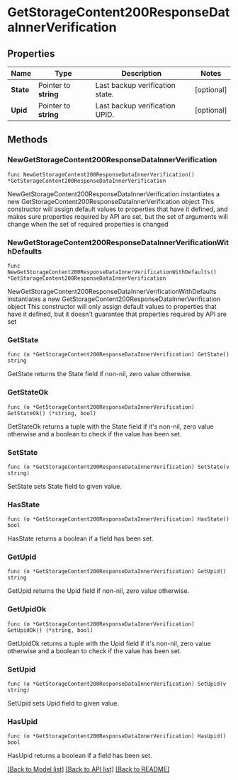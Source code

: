 # GetStorageContent200ResponseDataInnerVerification

## Properties

Name | Type | Description | Notes
------------ | ------------- | ------------- | -------------
**State** | Pointer to **string** | Last backup verification state. | [optional] 
**Upid** | Pointer to **string** | Last backup verification UPID. | [optional] 

## Methods

### NewGetStorageContent200ResponseDataInnerVerification

`func NewGetStorageContent200ResponseDataInnerVerification() *GetStorageContent200ResponseDataInnerVerification`

NewGetStorageContent200ResponseDataInnerVerification instantiates a new GetStorageContent200ResponseDataInnerVerification object
This constructor will assign default values to properties that have it defined,
and makes sure properties required by API are set, but the set of arguments
will change when the set of required properties is changed

### NewGetStorageContent200ResponseDataInnerVerificationWithDefaults

`func NewGetStorageContent200ResponseDataInnerVerificationWithDefaults() *GetStorageContent200ResponseDataInnerVerification`

NewGetStorageContent200ResponseDataInnerVerificationWithDefaults instantiates a new GetStorageContent200ResponseDataInnerVerification object
This constructor will only assign default values to properties that have it defined,
but it doesn't guarantee that properties required by API are set

### GetState

`func (o *GetStorageContent200ResponseDataInnerVerification) GetState() string`

GetState returns the State field if non-nil, zero value otherwise.

### GetStateOk

`func (o *GetStorageContent200ResponseDataInnerVerification) GetStateOk() (*string, bool)`

GetStateOk returns a tuple with the State field if it's non-nil, zero value otherwise
and a boolean to check if the value has been set.

### SetState

`func (o *GetStorageContent200ResponseDataInnerVerification) SetState(v string)`

SetState sets State field to given value.

### HasState

`func (o *GetStorageContent200ResponseDataInnerVerification) HasState() bool`

HasState returns a boolean if a field has been set.

### GetUpid

`func (o *GetStorageContent200ResponseDataInnerVerification) GetUpid() string`

GetUpid returns the Upid field if non-nil, zero value otherwise.

### GetUpidOk

`func (o *GetStorageContent200ResponseDataInnerVerification) GetUpidOk() (*string, bool)`

GetUpidOk returns a tuple with the Upid field if it's non-nil, zero value otherwise
and a boolean to check if the value has been set.

### SetUpid

`func (o *GetStorageContent200ResponseDataInnerVerification) SetUpid(v string)`

SetUpid sets Upid field to given value.

### HasUpid

`func (o *GetStorageContent200ResponseDataInnerVerification) HasUpid() bool`

HasUpid returns a boolean if a field has been set.


[[Back to Model list]](../README.md#documentation-for-models) [[Back to API list]](../README.md#documentation-for-api-endpoints) [[Back to README]](../README.md)



